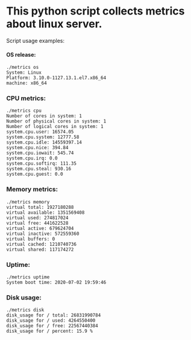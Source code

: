 # This python script collects metrics about linux server. 
Script usage examples:

#### OS release: ####
```
./metrics os
System: Linux
Platform: 3.10.0-1127.13.1.el7.x86_64
machine: x86_64
```
### CPU metrics: ###
```
./metrics cpu
Number of cores in system: 1
Number of physical cores in system: 1
Number of logical cores in system: 1
system.cpu.user: 16574.05
system.cpu.system: 12777.58
system.cpu.idle: 14559397.14
system.cpu.nice: 394.84
system.cpu.iowait: 545.74
system.cpu.irq: 0.0
system.cpu.softirq: 111.35
system.cpu.steal: 930.16
system.cpu.guest: 0.0
```

### Memory metrics: ###
```
./metrics memory
virtual total: 1927180288
virtual available: 1351569408
virtual used: 274817024
virtual free: 441622528
virtual active: 679624704
virtual inactive: 572559360
virtual buffers: 0
virtual cached: 1210740736
virtual shared: 117174272
```
### Uptime: ###
```
./metrics uptime
System boot time: 2020-07-02 19:59:46
```

### Disk usage: ###
```
./metrics disk
disk_usage for / total: 26831990784
disk_usage for / used: 4264550400
disk_usage for / free: 22567440384
disk_usage for / percent: 15.9 %
```
